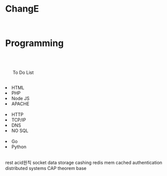 # ChangE
<br>
<h1> Programming</h1>
<br>
<br>
<ul> To Do List</ul>
<br>
<li> HTML </li>
<li> PHP </li>
<li> Node JS </li>
<li> APACHE </li>
<br>
<li> HTTP </li>
<li> TCP/IP </li>
<li> DNS </li>
<li>NO SQL</li>
<br>
<li>Go</li>
<li>Python</li>
<br>

rest
acid원칙
socket
data storage 
cashing
redis
mem cached
authentication
distributed systems
CAP theorem
base 
